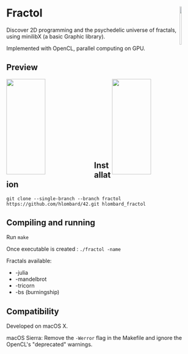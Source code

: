 # Fractol  <img align="right" src="http://i.imgur.com/zuWTuWk.png" width="10%" height="100">
Discover 2D programming and the psychedelic universe of fractals, using minilibX (a basic Graphic library).

Implemented with OpenCL, parallel computing on GPU.

## Preview

<img align="left" src="https://media.giphy.com/media/mGV4koIhi1AchoXMOR/giphy.gif" width="45%" height="250px" >

<img align="right" src="https://media.giphy.com/media/QVyFdsO6DsPysFq39T/giphy.gif" width="45%" height="250px" >
 
<br> <br> <br> <br> <br>

## <br> <br> <br> <br> Installation

``` git clone --single-branch --branch fractol https://github.com/hlombard/42.git hlombard_fractol ```


## Compiling and running


Run `make`

Once executable is created : `./fractol -name`

Fractals available: 

- -julia 
- -mandelbrot
- -tricorn 
- -bs (burningship)


## Compatibility

Developed on macOS X.

macOS Sierra: Remove the ``-Werror`` flag in the Makefile and ignore the OpenCL's "deprecated" warnings.
